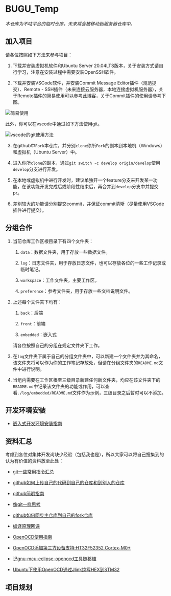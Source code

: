 # BUGU_Temp

*本仓库为不咕平台的临时仓库，未来将会被移动到服务器仓库中。*

## 加入项目

请各位按照如下方法来参与项目：

1. 下载并安装虚拟机软件和Ubuntu Server 20.04LTS版本，关于安装方式请自行学习，注意在安装过程中需要安装OpenSSH软件。

2. 下载并安装VSCode软件，并安装Commit Message Editor插件（规范提交）、Remote - SSH插件（未来连接云服务器，本地连接虚拟机服务器），关于Remote插件的简易使用可以参考此[博客](https://www.cnblogs.com/hi3254014978/p/12681594.html)，关于Commit插件的使用请参考下图。

![简易使用](https://s2.loli.net/2022/03/08/4QF6MyGAtgkSz9Y.png)

此外，你可以在vscode中通过如下方法使用git。

![vscode的git使用方法](https://s2.loli.net/2022/03/08/m9PqUuWXgzN4CkH.png)

3. 在github中`Fork`本仓库，并分别`clone`你所`Fork`的副本到本地机（Windows）和虚拟机（Ubuntu Server）中。

4. 进入你所`clone`的副本，通过`git switch -c develop origin/develop`使用`develop`分支进行开发。

5. 在本地或虚拟机中进行开发时，建议单独开一个feature分支来开发某一功能，在该功能开发完成后或阶段性结束后，再合并到`develop`分支中并提交pr。

6. 差别较大的功能请分别提交commit，并保证commit清晰（尽量使用VSCode插件进行提交）。

## 分组合作

1. 当前仓库工作区根目录下有四个文件夹：
   
   1. `data`：数据文件夹，用于存放一些数据文件。
   
   2. `log`：日志文件夹，用于存放日志文件，也可以存放各位的一些工作记录或临时笔记。
   
   3. `workspace`：工作文件夹，主要工作区。
   
   4. `preference`：参考文件夹，用于存放一些文档说明文件。

2. 上述每个文件夹下均有：
   
   1. `back`：后端
   
   2. `front`：前端
   
   3. `embedded`：嵌入式
   
   请各位按照自己的分组在规定文件夹下工作。

3. 在`log`文件夹下属于自己的分组文件夹中，可以新建一个文件夹并为其命名，该文件夹将可以作为你的工作笔记存放处，但请在分组文件夹的`README.md`文件中进行说明。

4. 当组内需要在工作区根至三级目录新建任何新文件夹，均应在该文件夹下的`README.md`中记录该文件夹的功能或作用，可以查看`./log/embedded/README.md`文件作为示例，三级目录之后暂时可以不添加。

## 开发环境安装

- [嵌入式开发环境安装指南](./preference/embedded/install.md)

## 资料汇总

考虑到各位对集体开发尚缺少经验（包括我也是），所以大家可以将自己搜集到的认为有价值的资料放至此处：

- [git一些常用指令汇总](https://yunwuhai.blog.csdn.net/article/details/122515950)

- [github如何上传自己的代码到自己的仓库和到别人的仓库](https://blog.csdn.net/weixin_43851149/article/details/107283174)

- [github简明指南](http://rogerdudler.github.io/git-guide/index.zh.html)

- [像git一样思考](http://think-like-a-git.net/)

- [github如何同步主仓库到自己的fork仓库](https://blog.csdn.net/dingjianmin/article/details/117393092?utm_medium=distribute.pc_aggpage_search_result.none-task-blog-2~aggregatepage~first_rank_ecpm_v1~rank_v31_ecpm-1-117393092.pc_agg_new_rank&utm_term=%E5%A6%82%E4%BD%95%E5%B0%86%E8%87%AA%E5%B7%B1%E7%9A%84fork%E6%9B%B4%E6%96%B0&spm=1000.2123.3001.4430)

- [编译原理网课](https://www.bilibili.com/video/BV1zW411t7YE?from=search&seid=13066746962877628745&spm_id_from=333.337.0.0)

- [OpenOCD使用指南](http://blog.chinaunix.net/uid-24565138-id-2127551.html)

- [OpenOCD添加第三方设备支持:HT32F52352 Cortex-M0+](https://blog.csdn.net/weixin_41328027/article/details/122969985)

- [记gnu-mcu-eclipse-openocd工具链移植](https://blog.csdn.net/idk500/article/details/98476288?spm=1001.2014.3001.5502)

- [Ubuntu下使用OpenOCD通过Jlink烧写HEX到STM32](https://blog.csdn.net/SMarxX/article/details/8486052)

## 项目规划
